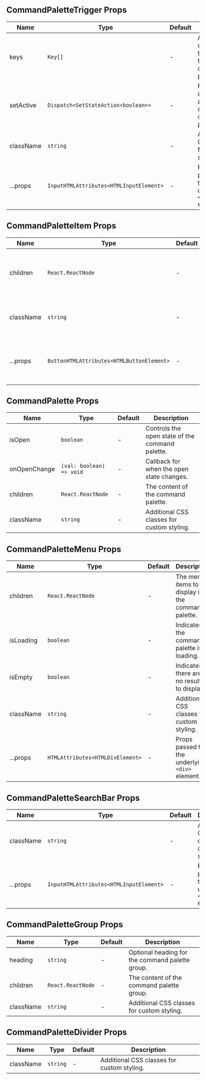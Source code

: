 ## CommandPaletteTrigger Props

| Name      | Type                                    | Default | Description                                                  |
| --------- | --------------------------------------- | ------- | ------------------------------------------------------------ |
| keys      | `Key[]`                                 | -       | Array of key combinations to activate the command palette.   |
| setActive | `Dispatch<SetStateAction<boolean>>`     | -       | Function to control the active state of the command palette. |
| className | `string`                                | -       | Additional CSS classes for custom styling.                   |
| ...props  | `InputHTMLAttributes<HTMLInputElement>` | -       | Props passed to the underlying `<input>` element.            |

## CommandPaletteItem Props

| Name      | Type                                      | Default | Description                                        |
| --------- | ----------------------------------------- | ------- | -------------------------------------------------- |
| children  | `React.ReactNode`                         | -       | The content of the command palette item.           |
| className | `string`                                  | -       | Additional CSS classes for custom styling.         |
| ...props  | `ButtonHTMLAttributes<HTMLButtonElement>` | -       | Props passed to the underlying `<button>` element. |

## CommandPalette Props

| Name         | Type                     | Default | Description                                     |
| ------------ | ------------------------ | ------- | ----------------------------------------------- |
| isOpen       | `boolean`                | -       | Controls the open state of the command palette. |
| onOpenChange | `(val: boolean) => void` | -       | Callback for when the open state changes.       |
| children     | `React.ReactNode`        | -       | The content of the command palette.             |
| className    | `string`                 | -       | Additional CSS classes for custom styling.      |

## CommandPaletteMenu Props

| Name      | Type                             | Default | Description                                       |
| --------- | -------------------------------- | ------- | ------------------------------------------------- |
| children  | `React.ReactNode`                | -       | The menu items to display in the command palette. |
| isLoading | `boolean`                        | -       | Indicates if the command palette is loading.      |
| isEmpty   | `boolean`                        | -       | Indicates if there are no results to display.     |
| className | `string`                         | -       | Additional CSS classes for custom styling.        |
| ...props  | `HTMLAttributes<HTMLDivElement>` | -       | Props passed to the underlying `<div>` element.   |

## CommandPaletteSearchBar Props

| Name      | Type                                    | Default | Description                                       |
| --------- | --------------------------------------- | ------- | ------------------------------------------------- |
| className | `string`                                | -       | Additional CSS classes for custom styling.        |
| ...props  | `InputHTMLAttributes<HTMLInputElement>` | -       | Props passed to the underlying `<input>` element. |

## CommandPaletteGroup Props

| Name      | Type              | Default | Description                                     |
| --------- | ----------------- | ------- | ----------------------------------------------- |
| heading   | `string`          | -       | Optional heading for the command palette group. |
| children  | `React.ReactNode` | -       | The content of the command palette group.       |
| className | `string`          | -       | Additional CSS classes for custom styling.      |

## CommandPaletteDivider Props

| Name      | Type     | Default | Description                                |
| --------- | -------- | ------- | ------------------------------------------ |
| className | `string` | -       | Additional CSS classes for custom styling. |
